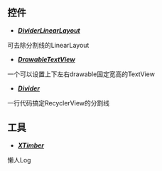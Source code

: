 控件
------

- ***[DividerLinearLayout][1]***

可去除分割线的LinearLayout

[1]: https://github.com/xzq0125/XzqLib/tree/master/dividerlinearlayout


- ***[DrawableTextView][2]***

一个可以设置上下左右drawable固定宽高的TextView

[2]: https://github.com/xzq0125/XzqLib/tree/master/drawabletextview


- ***[Divider][3]***

一行代码搞定RecyclerView的分割线

[3]: https://github.com/xzq0125/XzqLib/tree/master/divider


工具
---

- ***[XTimber][1001]***

懒人Log

[1001]: https://github.com/xzq0125/XzqLib/tree/master/xtimber

